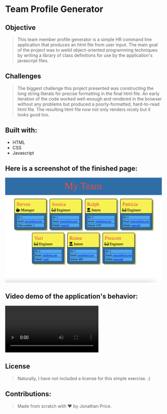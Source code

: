 # Team Profile Generator #

## Objective ##

>This team member profile generator is a simple HR command line application that produces an html file from user input. The main goal of the project was to weild object-oriented programming techniques by writing a library of class definitions for use by the application's javascript files.
 
## Challenges

>The biggest challenge this project presented was constructing the long string literals for precise formatting in the final html file. An early iteration of the code worked well-enough and rendered in the browser without any problems but produced a poorly-formatted, hard-to-read html file. The resulting html file now not only renders nicely but it looks good too.

## Built with:

* HTML
* CSS
* Javascript

## Here is a screenshot of the finished page:

![Screenshot of team-profile-generator on load](./assets/images/Team-Profile-Generator.png)

## Video demo of the application's behavior:

![Video of the application's behavior](https://user-images.githubusercontent.com/85747017/180624351-3ec2524c-f982-4c38-aa8d-924852cf2c74.mp4)

## License

> Naturally, I have not included a license for this simple exercise. :)

## Contributions:

>Made from scratch with ❤️ by Jonathan Price.
